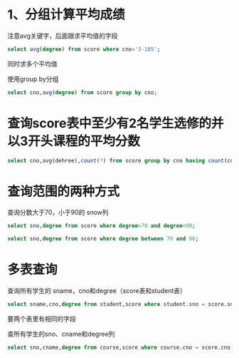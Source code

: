 # 1、分组计算平均成绩

注意avg关键字，后面跟求平均值的字段

```sql
select avg(degree) from score where cno='3-105';
```

同时求多个平均值

使用group by分组

```sql
select cno,avg(degree) from score group by cno;
```

# 查询score表中至少有2名学生选修的并以3开头课程的平均分数

```sql
select cno,avg(dehree),count(*) from score group by cno having count(cno)>=2 and cno like '3%';
```

# 查询范围的两种方式

查询分数大于70，小于90的 snow列

```sql
select sno,degree from score where degree>70 and degree<90;
```

```sql
select sno,degree from score where degree between 70 and 90; 
```

# 多表查询

查询所有学生的 sname，cno和degree（score表和student表）

```sql
select sname,cno,degree from student,score where student.sno = score.sno;
```

要两个表里有相同的字段

查所有学生的sno、cname和degree列

```sql
select sno,cname,degree from course,score where course.cno = score.cno
```

